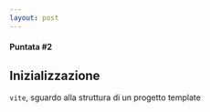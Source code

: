 ```yaml
---
layout: post
---
```


#### Puntata #2
## Inizializzazione

`vite`, sguardo alla struttura di un progetto template